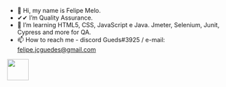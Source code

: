- 👋 Hi, my name is Felipe Melo.
- ✔✔ I’m Quality Assurance.
- 🌱 I’m learning HTML5, CSS, JavaScript e Java. Jmeter, Selenium, Junit, Cypress and more for QA.
- 📫 How to reach me - discord Gueds#3925 /   e-mail: felipe.jcguedes@gmail.com

<a href = "https://www.linkedin.com/in/felipegmelo/">  
            <img src="https://cdn.jsdelivr.net/gh/devicons/devicon/icons/linkedin/linkedin-original.svg" align="center" height="50" Width="50" />          
</a>

<!---
felipe-gds/felipe-gds is a ✨ special ✨ repository because its `README.md` (this file) appears on your GitHub profile.
You can click the Preview link to take a look at your changes.
--->

